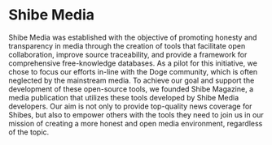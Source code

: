 # Shibe Media
Shibe Media was established with the objective of promoting honesty and transparency in media through the creation of tools that facilitate open collaboration, improve source traceability, and provide a framework for comprehensive free-knowledge databases. As a pilot for this initiative, we chose to focus our efforts in-line with the Doge community, which is often neglected by the mainstream media. To achieve our goal and support the development of these open-source tools, we founded Shibe Magazine, a media publication that utilizes these tools developed by Shibe Media developers. Our aim is not only to provide top-quality news coverage for Shibes, but also to empower others with the tools they need to join us in our mission of creating a more honest and open media environment, regardless of the topic.
